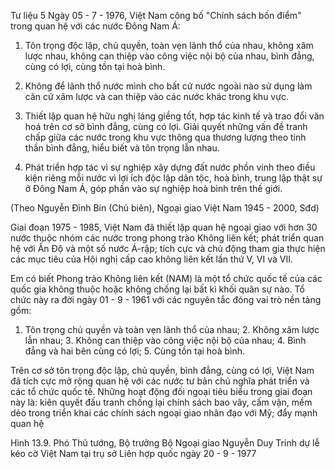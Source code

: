Tư liệu 5
Ngày 05 - 7 - 1976, Việt Nam công bố "Chính sách bốn điểm" trong quan hệ với các nước Đông Nam Á:

1. Tôn trọng độc lập, chủ quyền, toàn vẹn lãnh thổ của nhau, không xâm lược nhau, không can thiệp vào công việc nội bộ của nhau, bình đẳng, cùng có lợi, cùng tồn tại hoà bình.

2. Không để lãnh thổ nước mình cho bất cứ nước ngoài nào sử dụng làm căn cứ xâm lược và can thiệp vào các nước khác trong khu vực.

3. Thiết lập quan hệ hữu nghị láng giềng tốt, hợp tác kinh tế và trao đổi văn hoá trên cơ sở bình đẳng, cùng có lợi. Giải quyết những vấn đề tranh chấp giữa các nước trong khu vực thông qua thương lượng theo tinh thần bình đẳng, hiểu biết và tôn trọng lẫn nhau.

4. Phát triển hợp tác vì sự nghiệp xây dựng đất nước phồn vinh theo điều kiện riêng mỗi nước vì lợi ích độc lập dân tộc, hoà bình, trung lập thật sự ở Đông Nam Á, góp phần vào sự nghiệp hoà bình trên thế giới.

(Theo Nguyễn Đình Bin (Chủ biên), Ngoại giao Việt Nam 1945 - 2000, Sđd)

Giai đoạn 1975 - 1985, Việt Nam đã thiết lập quan hệ ngoại giao với hơn 30 nước thuộc nhóm các nước trong phong trào Không liên kết; phát triển quan hệ với Ấn Độ và một số nước Á-rập; tích cực và chủ động tham gia thực hiện các mục tiêu của Hội nghị cấp cao không liên kết lần thứ V, VI và VII.

Em có biết
Phong trào Không liên kết (NAM) là một tổ chức quốc tế của các quốc gia không thuộc hoặc không chống lại bất kì khối quân sự nào. Tổ chức này ra đời ngày 01 - 9 - 1961 với các nguyên tắc đóng vai trò nền tảng gồm:
1. Tôn trọng chủ quyền và toàn vẹn lãnh thổ của nhau; 2. Không xâm lược lẫn nhau; 3. Không can thiệp vào công việc nội bộ của nhau; 4. Bình đẳng và hai bên cùng có lợi; 5. Cùng tồn tại hoà bình.

Trên cơ sở tôn trọng độc lập, chủ quyền, bình đẳng, cùng có lợi, Việt Nam đã tích cực mở rộng quan hệ với các nước tư bản chủ nghĩa phát triển và các tổ chức quốc tế. Những hoạt động đối ngoại tiêu biểu trong giai đoạn này là: kiên quyết đấu tranh chống lại chính sách bao vây, cấm vận, mềm dẻo trong triển khai các chính sách ngoại giao nhân đạo với Mỹ; đẩy mạnh quan hệ

Hình 13.9. Phó Thủ tướng, Bộ trưởng Bộ Ngoại giao Nguyễn Duy Trinh dự lễ kéo cờ Việt Nam tại trụ sở Liên hợp quốc ngày 20 - 9 - 1977